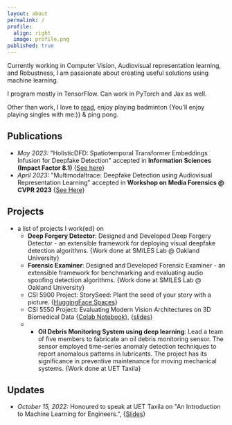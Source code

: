 ```yaml
---
layout: about
permalink: /
profile:
  align: right
  image: profile.png
published: true
---
```

Currently working in Computer Vision, Audiovisual representation learning, and Robustness, I am passionate about creating useful solutions using machine learning. 

I program mostly in TensorFlow. Can work in PyTorch and Jax as well.

Other than work, I love to [read](./readings), enjoy playing badminton {You'll enjoy playing singles with me:)} & ping pong. 

## Publications
  - *May 2023:* "HolisticDFD: Spatiotemporal Transformer Embeddings Infusion for Deepfake Detection" accepted in **Information Sciences (Impact Factor 8.1)** \{[See here](https://www.sciencedirect.com/science/article/abs/pii/S0020025523009374)\}
  - *April 2023:* "Multimodaltrace: Deepfake Detection using Audiovisual Representation Learning" accepted in **Workshop on Media Forensics @ CVPR 2023** \{[See Here](https://openaccess.thecvf.com/content/CVPR2023W/WMF/html/Raza_Multimodaltrace_Deepfake_Detection_Using_Audiovisual_Representation_Learning_CVPRW_2023_paper.html)\}

## Projects
- a list of projects I work{ed} on
  - **Deep Forgery Detector**: Designed and Developed Deep Forgery Detector - an extensible framework for deploying visual deepfake detection algorithms. \{Work done at SMILES Lab @ Oakland University\}
  - **Forensic Examiner**: Designed and Developed Forensic Examiner - an extensible framework for benchmarking and evaluating audio spoofing detection algorithms. \{Work done at SMILES Lab @ Oakland University\}
  - CSI 5900 Project: StorySeed: Plant the seed of your story with a picture. \{[HuggingFace Spaces](https://huggingface.co/spaces/anasrz/StorySeed)\}
  - CSI 5550 Project: Evaluating Modern Vision Architectures on 3D Biomedical Data \{[Colab Notebook](https://colab.research.google.com/drive/1nz-NtGxC3NeSJh4ZWQ8jabzBlawnvIWe?usp=sharing)\}, \{[slides](https://docs.google.com/presentation/d/1o1SD0WHBJEqvjOIJWys-Y6z80uuiejmC/edit?usp=sharing&ouid=118316226676823953327&rtpof=true&sd=true)\}
  -   - **Oil Debris Monitoring System using deep learning**: Lead a team of five members to fabricate an oil debris monitoring sensor. The sensor employed time-series anomaly detection techniques to report anomalous patterns in lubricants. The project has its significance in preventive maintenance for moving mechanical systems. \{Work done at UET Taxila\}

## Updates
  - *October 15, 2022:* Honoured to speak at UET Taxila on "An Introduction to Machine Learning for Engineers.", \{[Slides](https://docs.google.com/presentation/d/1HIWUd9OQaHk1D1ESe77uEcZ6ir7DKLdQIj3rKms_yPs/edit?usp=sharing)\}
